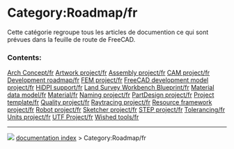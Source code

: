 # Category:Roadmap/fr
Cette catégorie regroupe tous les articles de documention ce qui sont prévues dans la feuille de route de FreeCAD.

### Contents:

    
  [Arch Concept/fr](Arch_Concept/fr.md)                                             [Artwork project/fr](Artwork_project/fr.md)                         [Assembly project/fr](Assembly_project/fr.md)
  [CAM project/fr](CAM_project/fr.md)                                               [Development roadmap/fr](Development_roadmap/fr.md)                 [FEM project/fr](FEM_project/fr.md)
  [FreeCAD development model project/fr](FreeCAD_development_model_project/fr.md)   [HiDPI support/fr](HiDPI_support/fr.md)                             [Land Survey Workbench Blueprint/fr](Land_Survey_Workbench_Blueprint/fr.md)
  [Material data model/fr](Material_data_model/fr.md)                               [Material/fr](Material/fr.md)                                       [Naming project/fr](Naming_project/fr.md)
  [PartDesign project/fr](PartDesign_project/fr.md)                                 [Project template/fr](Project_template/fr.md)                       [Quality project/fr](Quality_project/fr.md)
  [Raytracing project/fr](Raytracing_project/fr.md)                                 [Resource framework project/fr](Resource_framework_project/fr.md)   [Robot project/fr](Robot_project/fr.md)
  [Sketcher project/fr](Sketcher_project/fr.md)                                     [STEP project/fr](STEP_project/fr.md)                               [Tolerancing/fr](Tolerancing/fr.md)
  [Units project/fr](Units_project/fr.md)                                           [UTF Project/fr](UTF_Project/fr.md)                                 [Wished tools/fr](Wished_tools/fr.md)



---
![](images/Right_arrow.png) [documentation index](../README.md) > Category:Roadmap/fr
